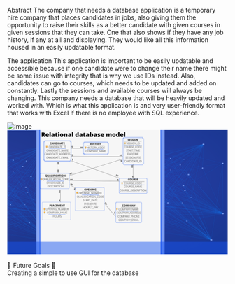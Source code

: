 Abstract
The company that needs a database application is a temporary hire company that places candidates in jobs, also giving them the opportunity to raise their skills as a better candidate with given courses in given sessions that they can take. One that also shows if they have any job history, if any at all and displaying.  They would like all this information housed in an easily updatable format.

The application
This application is important to be easily updatable and accessible because if one candidate were to change their name there might be some issue with integrity that is why we use IDs instead. Also, candidates can go to courses, which needs to be updated and added on constantly. Lastly the sessions and available courses will always be changing. This company needs a database that will be heavily updated and worked with. Which is what this application is and very user-friendly format that works with Excel if there is no employee with SQL experience.

![image](https://user-images.githubusercontent.com/38010690/146120439-e700220e-d7da-40da-977d-b58057736745.png)
![image](https://github.com/AshleyJM-k/Temp_Candidate_finder/blob/main/Images/Relational%20database.png?raw=true)
 
🌟 Future Goals 🌟 <br>
Creating a simple to use GUI for the database 
